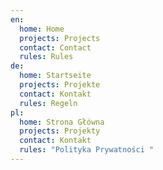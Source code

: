 ```yaml
---
en:
  home: Home
  projects: Projects
  contact: Contact
  rules: Rules
de:
  home: Startseite
  projects: Projekte
  contact: Kontakt
  rules: Regeln
pl:
  home: Strona Główna
  projects: Projekty
  contact: Kontakt
  rules: "Polityka Prywatności "
---
```

